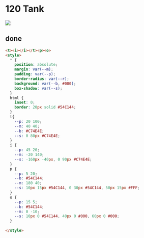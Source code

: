 # 120 Tank

![](https://raw.githubusercontent.com/sari3l/css_battle/main/media/16792071151606/16792071215868.png)

## done

```html
<t><i></i></t><p><o>
<style>
  * {
    position: absolute;
    margin: var(--m);
    padding: var(--p);
    border-radius: var(--r);
    background: var(--b, #000);
    box-shadow: var(--s);
  }
  html {
    inset: 0;
    border: 20px solid #54C144;
  }
  t{
    --p: 20 100;
    --m: 40 40;
    --b: #C74E4E;
    --s: 0 80px #C74E4E;
  }
  i {
    --p: 45 20;
    --m: -20 140;
    --s: -160px -40px, 0 90px #C74E4E;
  }
  p {
    --p: 5 20;
    --b: #54C144;
    --m: 180 40;
    --s: 10px 15px #54C144, 0 30px #54C144, 50px 15px #FFF;
  }
  o {
    --p: 15 5;
    --b: #54C144;
    --m: 0 -10;
    --s: 10px 0 #54C144, 40px 0 #000, 60px 0 #000;   
  }
  
</style>
```